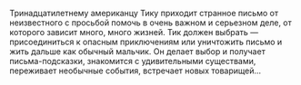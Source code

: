 <!--2020-12-04 01:10:11-->
Тринадцатилетнему американцу Тику приходит странное письмо от неизвестного с просьбой помочь в очень важном и серьезном деле, от которого зависит много, много жизней. Тик должен выбрать — присоединиться к опасным приключениям или уничтожить письмо и жить дальше как обычный мальчик. Он делает выбор и получает письма-подсказки, знакомится с удивительными существами, переживает необычные события, встречает новых товарищей…